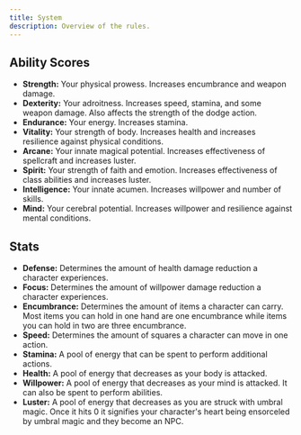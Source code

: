 ```yaml
---
title: System
description: Overview of the rules.
---
```


## Ability Scores

- **Strength:** Your physical prowess. Increases encumbrance and weapon damage.
- **Dexterity:** Your adroitness. Increases speed, stamina, and some weapon damage. Also affects the strength of the dodge action.
- **Endurance:** Your energy. Increases stamina.
- **Vitality:** Your strength of body. Increases health and increases resilience against physical conditions.
- **Arcane:** Your innate magical potential. Increases effectiveness of spellcraft and increases luster.
- **Spirit:** Your strength of faith and emotion. Increases effectiveness of class abilities and increases luster.
- **Intelligence:** Your innate acumen. Increases willpower and number of skills.
- **Mind:** Your cerebral potential. Increases willpower and resilience against mental conditions.

## Stats

- **Defense:** Determines the amount of health damage reduction a character experiences.
- **Focus:** Determines the amount of willpower damage reduction a character experiences.
- **Encumbrance:** Determines the amount of items a character can carry. Most items you can hold in one hand are one encumbrance while items you can hold in two are three encumbrance.
- **Speed:** Determines the amount of squares a character can move in one action.
- **Stamina:** A pool of energy that can be spent to perform additional actions.
- **Health:** A pool of energy that decreases as your body is attacked.
- **Willpower:** A pool of energy that decreases as your mind is attacked. It can also be spent to perform abilities.
- **Luster:** A pool of energy that decreases as you are struck with umbral magic. Once it hits 0 it signifies your character's heart being ensorceled by umbral magic and they become an NPC.
